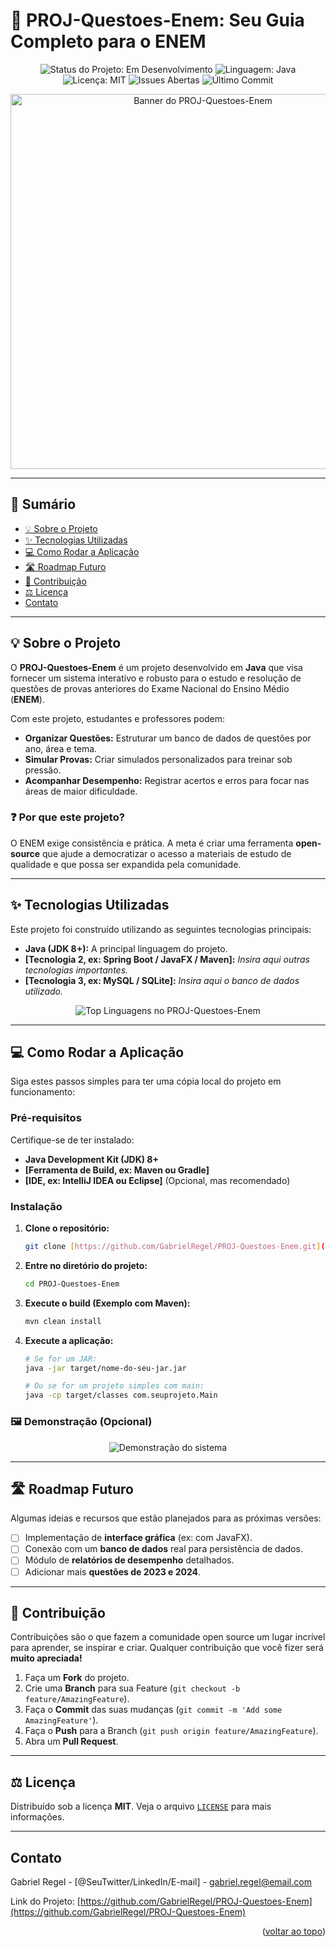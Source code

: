 # 🎯 PROJ-Questoes-Enem: Seu Guia Completo para o ENEM

<p align="center">
  <img src="https://img.shields.io/badge/Status-Em%20Desenvolvimento-blue?style=for-the-badge" alt="Status do Projeto: Em Desenvolvimento">
  <img src="https://img.shields.io/badge/Linguagem-Java-red?style=for-the-badge&logo=java" alt="Linguagem: Java">
  <img src="https://img.shields.io/badge/Licença-MIT-green?style=for-the-badge" alt="Licença: MIT">
  <img src="https://img.shields.io/github/issues/GabrielRegel/PROJ-Questoes-Enem?style=for-the-badge&color=yellow" alt="Issues Abertas">
  <img src="https://img.shields.io/github/last-commit/GabrielRegel/PROJ-Questoes-Enem?style=for-the-badge&color=darkgreen" alt="Último Commit">
</p>

<p align="center">
  <img src="URL_DA_SUA_IMAGEM_AQUI" alt="Banner do PROJ-Questoes-Enem" width="600">
</p>

---

## 📜 Sumário
* [💡 Sobre o Projeto](#-sobre-o-projeto)
* [✨ Tecnologias Utilizadas](#-tecnologias-utilizadas)
* [💻 Como Rodar a Aplicação](#-como-rodar-a-aplicação)
* [🛣️ Roadmap Futuro](#-roadmap-futuro)
* [🤝 Contribuição](#-contribuição)
* [⚖️ Licença](#️-licença)
* [Contato](#contato)

---

## 💡 Sobre o Projeto

O **PROJ-Questoes-Enem** é um projeto desenvolvido em **Java** que visa fornecer um sistema interativo e robusto para o estudo e resolução de questões de provas anteriores do Exame Nacional do Ensino Médio (**ENEM**).

Com este projeto, estudantes e professores podem:

* **Organizar Questões:** Estruturar um banco de dados de questões por ano, área e tema.
* **Simular Provas:** Criar simulados personalizados para treinar sob pressão.
* **Acompanhar Desempenho:** Registrar acertos e erros para focar nas áreas de maior dificuldade.

### ❓ Por que este projeto?

O ENEM exige consistência e prática. A meta é criar uma ferramenta **open-source** que ajude a democratizar o acesso a materiais de estudo de qualidade e que possa ser expandida pela comunidade.

---

## ✨ Tecnologias Utilizadas

Este projeto foi construído utilizando as seguintes tecnologias principais:

* **Java (JDK 8+):** A principal linguagem do projeto.
* **[Tecnologia 2, ex: Spring Boot / JavaFX / Maven]:** *Insira aqui outras tecnologias importantes.*
* **[Tecnologia 3, ex: MySQL / SQLite]:** *Insira aqui o banco de dados utilizado.*

<p align="center">
  <img src="https://github-readme-stats.vercel.app/api/top-langs/?username=GabrielRegel&repo=PROJ-Questoes-Enem&layout=compact&theme=vision-friendly-dark&hide_border=true" alt="Top Linguagens no PROJ-Questoes-Enem" />
</p>

---

## 💻 Como Rodar a Aplicação

Siga estes passos simples para ter uma cópia local do projeto em funcionamento:

### Pré-requisitos

Certifique-se de ter instalado:

* **Java Development Kit (JDK) 8+**
* **[Ferramenta de Build, ex: Maven ou Gradle]**
* **[IDE, ex: IntelliJ IDEA ou Eclipse]** (Opcional, mas recomendado)

### Instalação

1.  **Clone o repositório:**
    ```bash
    git clone [https://github.com/GabrielRegel/PROJ-Questoes-Enem.git](https://github.com/GabrielRegel/PROJ-Questoes-Enem.git)
    ```
2.  **Entre no diretório do projeto:**
    ```bash
    cd PROJ-Questoes-Enem
    ```
3.  **Execute o build (Exemplo com Maven):**
    ```bash
    mvn clean install
    ```
4.  **Execute a aplicação:**
    ```bash
    # Se for um JAR:
    java -jar target/nome-do-seu-jar.jar
    
    # Ou se for um projeto simples com main:
    java -cp target/classes com.seuprojeto.Main
    ```

### 🖼️ Demonstração (Opcional)

<p align="center">
  <img src="URL_DO_SEU_GIF_OU_SCREENSHOT_AQUI" alt="Demonstração do sistema">
</p>

---

## 🛣️ Roadmap Futuro

Algumas ideias e recursos que estão planejados para as próximas versões:

* [ ] Implementação de **interface gráfica** (ex: com JavaFX).
* [ ] Conexão com um **banco de dados** real para persistência de dados.
* [ ] Módulo de **relatórios de desempenho** detalhados.
* [ ] Adicionar mais **questões de 2023 e 2024**.

---

## 🤝 Contribuição

Contribuições são o que fazem a comunidade open source um lugar incrível para aprender, se inspirar e criar. Qualquer contribuição que você fizer será **muito apreciada!**

1.  Faça um **Fork** do projeto.
2.  Crie uma **Branch** para sua Feature (`git checkout -b feature/AmazingFeature`).
3.  Faça o **Commit** das suas mudanças (`git commit -m 'Add some AmazingFeature'`).
4.  Faça o **Push** para a Branch (`git push origin feature/AmazingFeature`).
5.  Abra um **Pull Request**.

---

## ⚖️ Licença

Distribuído sob a licença **MIT**. Veja o arquivo [`LICENSE`](LICENSE) para mais informações.

---

## Contato

Gabriel Regel - [@SeuTwitter/LinkedIn/E-mail] - gabriel.regel@email.com

Link do Projeto: [https://github.com/GabrielRegel/PROJ-Questoes-Enem](https://github.com/GabrielRegel/PROJ-Questoes-Enem)

<p align="right">(<a href="#-sumário">voltar ao topo</a>)</p>